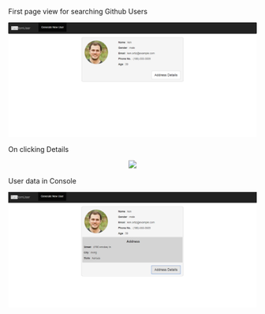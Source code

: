First page view for searching Github Users

<p align="center">
  <img src="https://github.com/4bhishekKasam/React-RandomUserApi/blob/master/Randomuserapi.PNG"  width="650"/>
 </p>

On clicking Details

<p align="center">
  <img src="https://github.com/4bhishekKasam/React-RandomUserApi/blob/master/Randomuserapi1.PNG" width="650"/>
 </p>

User data in Console 

<p align="center">
  <img src="https://github.com/4bhishekKasam/React-RandomUserApi/blob/master/Randomuserapi2.PNG" width="650"/>
 </p>
